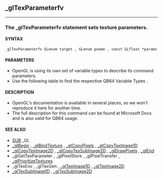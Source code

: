 ## _glTexParameterfv
---

### The _glTexParameterfv statement sets texture parameters.

#### SYNTAX

`_glTexParameterfv GLenum target , GLenum pname , const GLfloat *params`

#### PARAMETERS
* OpenGL is using its own set of variable types to describe its command parameters.
* Use the following table to find the respective QB64 Variable Types .


#### DESCRIPTION
* OpenGL's documentation is available in several places, so we won't reproduce it here for another time.
* The full description for this command can be found at Microsoft Docs and is also valid for QB64 usage.


#### SEE ALSO
* [SUB](./SUB.md) _GL
* [_glBegin](./_glBegin.md) , [_glBindTexture](./_glBindTexture.md) , [_glCopyPixels](./_glCopyPixels.md) , [_glCopyTexImage1D](./_glCopyTexImage1D.md)
* [_glCopyTexImage2D](./_glCopyTexImage2D.md) , [_glCopyTexSubImage2D](./_glCopyTexSubImage2D.md) , [_glDrawPixels](./_glDrawPixels.md) , [_glEnd](./_glEnd.md)
* _glGetTexParameter , _glPixelStore , _glPixelTransfer , [_glPrioritizeTextures](./_glPrioritizeTextures.md)
* _glTexEnv , _glTexGen , [_glTexImage1D](./_glTexImage1D.md) , [_glTexImage2D](./_glTexImage2D.md)
* [_glTexSubImage1D](./_glTexSubImage1D.md) , [_glTexSubImage2D](./_glTexSubImage2D.md)
